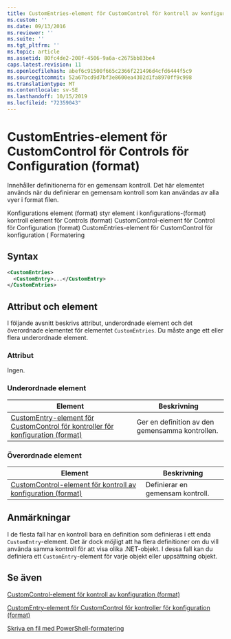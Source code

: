 ```yaml
---
title: CustomEntries-element för CustomControl för kontroll av konfiguration (format) | Microsoft Docs
ms.custom: ''
ms.date: 09/13/2016
ms.reviewer: ''
ms.suite: ''
ms.tgt_pltfrm: ''
ms.topic: article
ms.assetid: 80fc4de2-208f-4506-9a6a-c2675bb83be4
caps.latest.revision: 11
ms.openlocfilehash: abef6c91500f665c2366f221496d4cfd6444f5c9
ms.sourcegitcommit: 52a67bcd9d7bf3e8600ea4302d1fa8970ff9c998
ms.translationtype: MT
ms.contentlocale: sv-SE
ms.lasthandoff: 10/15/2019
ms.locfileid: "72359043"
---
```

# <a name="customentries-element-for-customcontrol-for-controls-for-configuration-format"></a>CustomEntries-element för CustomControl för Controls för Configuration (format)

Innehåller definitionerna för en gemensam kontroll. Det här elementet används när du definierar en gemensam kontroll som kan användas av alla vyer i format filen.

Konfigurations element (format) styr element i konfigurations-(format) kontroll element för Controls (format) CustomControl-element för Control för Configuration (format) CustomEntries-element för CustomControl för konfiguration ( Formatering

## <a name="syntax"></a>Syntax

```xml
<CustomEntries>
  <CustomEntry>...</CustomEntry>
</CustomEntries>

```

## <a name="attributes-and-elements"></a>Attribut och element

I följande avsnitt beskrivs attribut, underordnade element och det överordnade elementet för elementet `CustomEntries`. Du måste ange ett eller flera underordnade element.

### <a name="attributes"></a>Attribut

Ingen.

### <a name="child-elements"></a>Underordnade element

|Element|Beskrivning|
|-------------|-----------------|
|[CustomEntry-element för CustomControl för kontroller för konfiguration (format)](./customentry-element-for-customcontrol-for-controls-for-configuration-format.md)|Ger en definition av den gemensamma kontrollen.|

### <a name="parent-elements"></a>Överordnade element

|Element|Beskrivning|
|-------------|-----------------|
|[CustomControl-element för kontroll av konfiguration (format)](./customcontrol-element-for-control-for-controls-for-configuration-format.md)|Definierar en gemensam kontroll.|

## <a name="remarks"></a>Anmärkningar

I de flesta fall har en kontroll bara en definition som definieras i ett enda `CustomEntry`-element. Det är dock möjligt att ha flera definitioner om du vill använda samma kontroll för att visa olika .NET-objekt. I dessa fall kan du definiera ett `CustomEntry`-element för varje objekt eller uppsättning objekt.

## <a name="see-also"></a>Se även

[CustomControl-element för kontroll av konfiguration (format)](./customcontrol-element-for-control-for-controls-for-configuration-format.md)

[CustomEntry-element för CustomControl för kontroller för konfiguration (format)](./customentry-element-for-customcontrol-for-controls-for-configuration-format.md)

[Skriva en fil med PowerShell-formatering](./writing-a-powershell-formatting-file.md)
